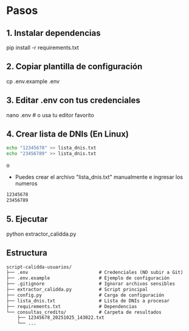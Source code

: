 # Pasos

## 1. Instalar dependencias

pip install -r requirements.txt

## 2. Copiar plantilla de configuración

cp .env.example .env

## 3. Editar .env con tus credenciales

nano .env  # o usa tu editor favorito

## 4. Crear lista de DNIs (En Linux)

```bash
echo "12345678" >> lista_dnis.txt
echo "23456789" >> lista_dnis.txt
```

o

- Puedes crear el archivo "lista_dnis.txt" manualmente e ingresar los numeros

```txt
12345678
23456789
```

## 5. Ejecutar

python extractor_calidda.py

## Estructura

```md
script-calidda-usuarios/
├── .env                          # Credenciales (NO subir a Git)
├── .env.example                  # Ejemplo de configuración
├── .gitignore                    # Ignorar archivos sensibles
├── extractor_calidda.py          # Script principal
├── config.py                     # Carga de configuración
├── lista_dnis.txt                # Lista de DNIs a procesar
├── requirements.txt              # Dependencias
└── consultas_credito/            # Carpeta de resultados
    ├── 12345678_20251025_143022.txt
    └── ...
```
